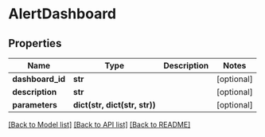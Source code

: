 # AlertDashboard

## Properties
Name | Type | Description | Notes
------------ | ------------- | ------------- | -------------
**dashboard_id** | **str** |  | [optional] 
**description** | **str** |  | [optional] 
**parameters** | **dict(str, dict(str, str))** |  | [optional] 

[[Back to Model list]](../README.md#documentation-for-models) [[Back to API list]](../README.md#documentation-for-api-endpoints) [[Back to README]](../README.md)


